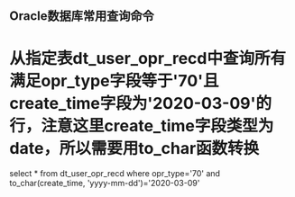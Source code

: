 ## Oracle数据库常用查询命令





# 从指定表dt_user_opr_recd中查询所有满足opr_type字段等于'70'且create_time字段为'2020-03-09'的行，注意这里create_time字段类型为date，所以需要用to_char函数转换
select * from dt_user_opr_recd where opr_type='70' and to_char(create_time, 'yyyy-mm-dd')='2020-03-09'